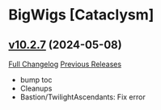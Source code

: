 # BigWigs [Cataclysm]

## [v10.2.7](https://github.com/BigWigsMods/BigWigs_Cataclysm/tree/v10.2.7) (2024-05-08)
[Full Changelog](https://github.com/BigWigsMods/BigWigs_Cataclysm/compare/v10.2.6...v10.2.7) [Previous Releases](https://github.com/BigWigsMods/BigWigs_Cataclysm/releases)

- bump toc  
- Cleanups  
- Bastion/TwilightAscendants: Fix error  
